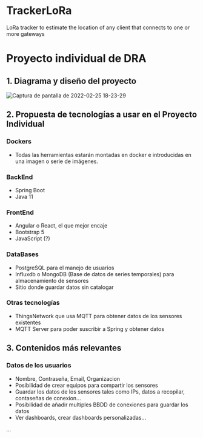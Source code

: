 # TrackerLoRa
LoRa tracker to estimate the location of any client that connects to one or more gateways
# Proyecto individual de DRA


## 1. Diagrama y diseño del proyecto

![Captura de pantalla de 2022-02-25 18-23-29](https://user-images.githubusercontent.com/38069658/155759553-5ca53652-802b-4063-a81d-e3f600677012.png)



## 2. Propuesta de tecnologías a usar en el Proyecto Individual

### Dockers 
* Todas las herramientas estarán montadas en docker e introducidas en una imagen o serie de imágenes.

### BackEnd
* Spring Boot
* Java 11

### FrontEnd
* Angular o React, el que mejor encaje 
* Bootstrap 5
* JavaScript (?)

### DataBases
* PostgreSQL para el manejo de usuarios
* Influxdb o MongoDB (Base de datos de series temporales) para almacenamiento de sensores
* Sitio donde guardar datos sin catalogar

### Otras tecnologías
* ThingsNetwork que usa MQTT para obtener datos de los sensores existentes
* MQTT Server para poder suscribir a Spring y obtener datos


## 3. Contenidos más relevantes

### Datos de los usuarios
* Nombre, Contraseña, Email, Organizacion
* Posibilidad de crear equipos para compartir los sensores
* Guardar los datos de los sensores tales como IPs, datos a recopilar, contaseñas de conexion... 
* Posibilidad de añadir multiples BBDD de conexiones para guardar los datos
* Ver dashboards, crear dashboards personalizadas... 

...
